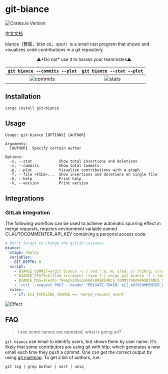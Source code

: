 # git-biance

![Crates.io Version](https://img.shields.io/crates/v/git-biance)

[中文文档](./README-zh.md)

biance（鞭策，biān cè，spur）is a small rust program that shows and visualizes code contributions in a git repository.

<div align="center">⚠️*Do not* use it to harass your teammates⚠️</div>

|                                `git biance --commits --plot`                                |                                `git biance --stat --plot`                                 |
| :-----------------------------------------------------------------------------------------: | :---------------------------------------------------------------------------------------: |
| ![commits](https://github.com/user-attachments/assets/6fdcb9cd-44aa-4918-b8dd-6d3a27b850bd) | ![stats](https://github.com/user-attachments/assets/23c69509-fd12-42bc-8b46-9aa9ffe08543) |

## Installation

```shell
cargo install git-biance
```

## Usage

```
Usage: git-biance [OPTIONS] [AUTHOR]

Arguments:
  [AUTHOR]  Specify certain author

Options:
  -s, --stat            Show total insertions and deletions
  -c, --commits         Show total commits
  -p, --plot            Visualize contributions with a graph
  -f, --file <FILE>...  Show insertions and deletions on single file
  -h, --help            Print help
  -V, --version         Print version
```

## Integrations

### GitLab Integration

The following workflow can be used to achieve automatic spurring effect in merge requests, requires environment variable named
CI_AUTOCOMMENTER_API_KEY containing a personal access code:

```yaml
# Don't forget to change the gitlab instance
biance:
  stage: deploy
  variables:
    GIT_DEPTH: 0
  script:
    - BIANCE_COMMIT=$(git biance -c | sed ':a; N; $!ba; s/ /%20/g; s/\n/%0A/g')
    - BIANCE_STATS=$(find src/main/ -type f | xargs git biance -f | sed ':a; N; $!ba; s/ /%20/g; s/\n/%0A/g')
    - BIANCE_MSG=$(echo "Beep%20boop%0A%0A$BIANCE_COMMIT%0A%0A$BIANCE_STATS")
    - 'curl --request POST --header "PRIVATE-TOKEN: $CI_AUTOCOMMENTER_API_KEY" "https://your.gitlab.instance.com/api/v4/projects/$CI_PROJECT_ID/merge_requests/$CI_MERGE_REQUEST_IID/notes?body=$BIANCE_MSG"'
  rules:
    - if: $CI_PIPELINE_SOURCE == 'merge_request_event'
```

![Effect](https://github.com/user-attachments/assets/ea9ae5a6-d51d-441d-9cc0-f484f34ad614)

## FAQ

> I see some names are repeated, what is going on?

`git-biance` use email to identify users, but shows them by user name. It's likely that some contributors are using git with http, which generates a new email each time they push a commit. One can get the correct output by using [git mailmap](https://git-scm.com/docs/gitmailmap). To get a list of authors, run:

```shell
git log | grep Author | sort | uniq
```
